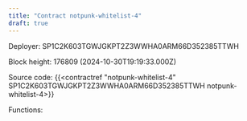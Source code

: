 ```yaml
---
title: "Contract notpunk-whitelist-4"
draft: true
---
```

Deployer: SP1C2K603TGWJGKPT2Z3WWHA0ARM66D352385TTWH


 



Block height: 176809 (2024-10-30T19:19:33.000Z)

Source code: {{<contractref "notpunk-whitelist-4" SP1C2K603TGWJGKPT2Z3WWHA0ARM66D352385TTWH notpunk-whitelist-4>}}

Functions:


